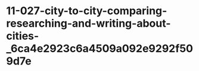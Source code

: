 # 11-027-city-to-city-comparing-researching-and-writing-about-cities-_6ca4e2923c6a4509a092e9292f509d7e